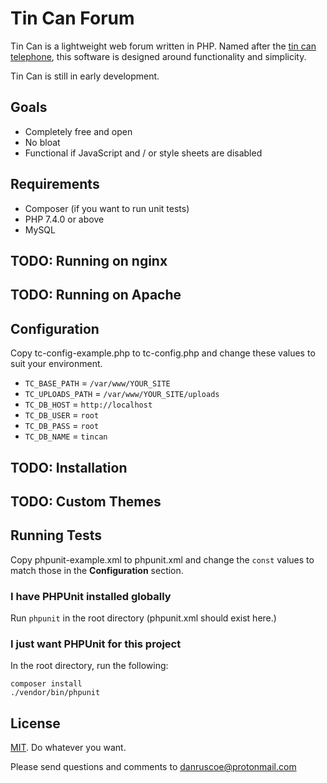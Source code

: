 # Tin Can Forum

Tin Can is a lightweight web forum written in PHP. Named after the
[tin can telephone](https://en.wikipedia.org/wiki/Tin_can_telephone),
this software is designed around functionality and simplicity.

Tin Can is still in early development.

## Goals

* Completely free and open
* No bloat
* Functional if JavaScript and / or style sheets are disabled

## Requirements

* Composer (if you want to run unit tests)
* PHP 7.4.0 or above
* MySQL

## TODO: Running on nginx

## TODO: Running on Apache

## Configuration

Copy tc-config-example.php to tc-config.php and change these values to suit your environment.

* `TC_BASE_PATH` = `/var/www/YOUR_SITE`
* `TC_UPLOADS_PATH` = `/var/www/YOUR_SITE/uploads`
* `TC_DB_HOST` = `http://localhost`
* `TC_DB_USER` = `root`
* `TC_DB_PASS` = `root`
* `TC_DB_NAME` = `tincan`

## TODO: Installation

## TODO: Custom Themes

## Running Tests

Copy phpunit-example.xml to phpunit.xml and change the `const` values to match
those in the **Configuration** section.

### I have PHPUnit installed globally
Run `phpunit` in the root directory (phpunit.xml should exist here.)

### I just want PHPUnit for this project
In the root directory, run the following:
```
composer install
./vendor/bin/phpunit
```

## License

[MIT](https://mit-license.org). Do whatever you want.

Please send questions and comments to danruscoe@protonmail.com
